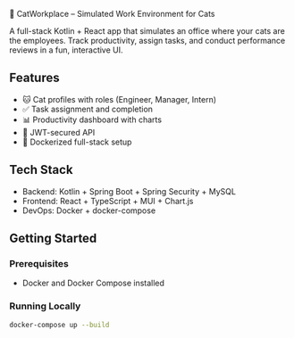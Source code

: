 🐾 CatWorkplace – Simulated Work Environment for Cats

A full-stack Kotlin + React app that simulates an office where your cats are the employees. Track productivity, assign tasks, and conduct performance reviews in a fun, interactive UI.

## Features
- 🐱 Cat profiles with roles (Engineer, Manager, Intern)
- ✅ Task assignment and completion
- 📊 Productivity dashboard with charts
- 🔐 JWT-secured API
- 🐳 Dockerized full-stack setup

## Tech Stack
- Backend: Kotlin + Spring Boot + Spring Security + MySQL
- Frontend: React + TypeScript + MUI + Chart.js
- DevOps: Docker + docker-compose

## Getting Started

### Prerequisites
- Docker and Docker Compose installed

### Running Locally
```bash
docker-compose up --build
